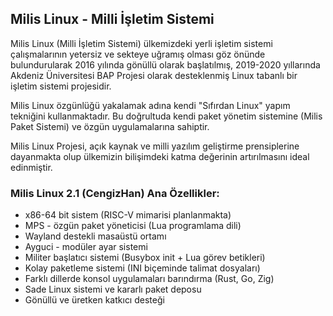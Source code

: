 ## Milis Linux - Milli İşletim Sistemi

Milis Linux (Milli İşletim Sistemi) ülkemizdeki yerli işletim sistemi çalışmalarının yetersiz ve sekteye uğramış olması göz önünde bulundurularak 2016 yılında gönüllü olarak başlatılmış, 2019-2020 yıllarında Akdeniz Üniversitesi BAP Projesi olarak desteklenmiş Linux tabanlı bir işletim sistemi projesidir.

Milis Linux özgünlüğü yakalamak adına kendi "Sıfırdan Linux" yapım tekniğini kullanmaktadır. Bu doğrultuda kendi paket yönetim sistemine (Milis Paket Sistemi) ve özgün uygulamalarına sahiptir.

Milis Linux Projesi, açık kaynak ve milli yazılım geliştirme prensiplerine dayanmakta olup ülkemizin bilişimdeki katma değerinin artırılmasını ideal edinmiştir.

### Milis Linux 2.1 (CengizHan) Ana Özellikler:

- x86-64 bit sistem (RISC-V mimarisi planlanmakta)
- MPS - özgün paket yöneticisi (Lua programlama dili)
- Wayland destekli masaüstü ortamı
- Ayguci - modüler ayar sistemi
- Militer başlatıcı sistemi (Busybox init + Lua görev betikleri)
- Kolay paketleme sistemi (INI biçeminde talimat dosyaları)
- Farklı dillerde konsol uygulamaları barındırma (Rust, Go, Zig)
- Sade Linux sistemi ve kararlı paket deposu
- Gönüllü ve üretken katkıcı desteği
